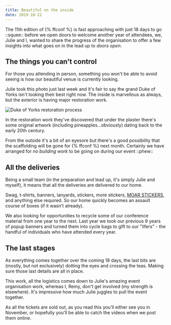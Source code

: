 ```yaml
---
title: Beautiful on the inside
date: 2019-10-22
---
```


The 11th edition of {% ffconf %} is fast approaching with just 18 days to go ::squee:: before we open doors to welcome another year of attendees, we, Julie and I, wanted to share the progress of the organisation to offer a few insights into what goes on in the lead up to _doors open_.

## The things you can't control

For those you attending in person, something you won't be able to avoid seeing is how our beautiful venue is currently looking.

Julie took this photo just last week and it's fair to say the grand Duke of Yorks isn't looking their best right now. The inside is marvellous as always, but the exterior is having major restoration work.

![Duke of Yorks restoration process](/images/articles/2019-doy-restore.jpg)

In the restoration work they've discovered that under the plaster there's some original artwork (including pineapples…obviously) dating back to the early 20th century.

From the outside it's a bit of an eyesore but there's a good possibility that the scaffolding will be gone for {% ffconf %} next month. Certainly we have arranged for _no building work_ to be going on during our event ::phew::

## All the deliveries

Being a small team (in the preparation and lead up, it's simply Julie and myself), it means that all the deliveries are delivered to our home.

Swag, t-shirts, banners, lanyards, stickers, more stickers, [MOAR STICKERS](https://mobile.twitter.com/ffconf/status/1182988188207472640), and anything else required. So our home quickly becomes an assault course of boxes (if it wasn't already).

We also looking for opportunities to recycle some of our conference material from one year to the next. Last year we took our previous 9 years of popup banners and turned them into cycle bags to gift to our "lifers" - the handful of individuals who have attended every year.

## The last stages

As everything comes together over the coming 18 days, the last bits are (mostly, but not exclusively) dotting the eyes and crossing the teas. Making sure those last details are all in place.

This work, all the logistics comes down to Julie's amazing event organisation work, whereas I, Remy, don't get involved (my strength is elsewhere). It's impressive how much Julie juggles to pull the event together.

As all the tickets are sold out, as you read this you'll either see you in November, or hopefully you'll be able to catch the videos when we post them online.

